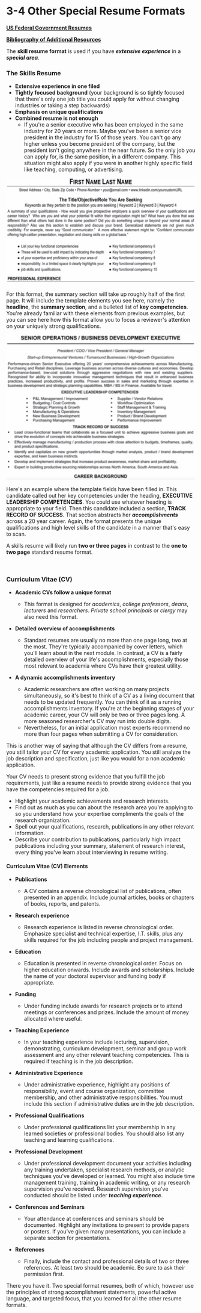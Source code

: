 # 3-4 Other Special Resume Formats

[**US Federal Government Resumes**]()

[**Bibliography of Additional Resources**]()





The **skill resume format** is used if you have ***extensive experience*** in a ***special area***.

### The Skills Resume

* **Extensive experience in one filed**
* **Tightly focused background** (your background is so tightly focused that there's only one job title you could apply for without changing industries or taking a step backwards)
* **Emphasis on unique qualifications**
* **Combined resume is not enough**
  * If you're a senior executive who has been employed in the same industry for 20 years or more. Maybe you've been a senior vice president in the industry for 15 of those years. You can't go any higher unless you become president of the company, but the president isn't going anywhere in the near future. So the only job you can apply for, is the same position, in a different company. This situation might also apply if you were in another highly specific field like teaching, computing, or advertising.

<img src='https://github.com/siyinghan/Notes/raw/master/Interviewing%20and%20Resume%20Writing%20in%20English%20(Coursera%20Specialization)/Image/020.png' />

For this format, the summary section will take up roughly half of the first page. It will include the template elements you see here, namely the **headline**, the **summary section**, and a bulleted list of **key competencies**. You're already familiar with these elements from previous examples, but you can see here how this format allow you to focus a reviewer's attention on your uniquely strong qualifications.

<img src='https://github.com/siyinghan/Notes/raw/master/Interviewing%20and%20Resume%20Writing%20in%20English%20(Coursera%20Specialization)/Image/021.png' />

Here's an example where the template fields have been filled in. This candidate called out her key
competencies under the heading, **EXECUTIVE LEADERSHIP COMPETENCIES**. You could use whatever heading is appropriate to your field. Then this candidate included a section, **TRACK RECORD OF SUCCESS**. That section abstracts her ***accomplishments*** across a 20 year career. Again, the format presents the unique qualifications and high level skills of the candidate in a manner that's easy to scan.

A skills resume will likely run **two or three pages** in contrast to the **one to two page** standard resume format.

<br/>

### Curriculum Vitae (CV)

* **Academic CVs follow a unique format**
  * This format is designed for *academics*, *college professors*, *deans*, *lecturers* and *researchers*. *Private school principals* or *clergy* may also need this format.

* **Detailed overview of accomplishments**

  * Standard resumes are usually no more than one page long, two at the most. They're typically accompanied by cover letters, which you'll learn about in the next module. In contrast, a CV is a fairly detailed overview of your life's accomplishments, especially those most relevant to academia where CVs have their greatest utility.

* **A dynamic accomplishments inventory**

  * Academic researchers are often working on many projects simultaneously, so it's best to think of a CV as a living document that needs to be updated frequently. You can think of it as a running accomplishments inventory. If you're at the beginning stages of your academic career, your CV will only be two or three pages long. A more seasoned researcher's CV may run into double digits.
  * Nevertheless, for an initial application most experts recommend no more than four pages when submitting a CV for consideration.

This is another way of saying that although the CV differs from a resume, you still tailor your CV for every academic application. You still analyze the job description and specification, just like you would for a non academic application.

Your CV needs to present strong evidence that you fulfill the job requirements, just like a resume needs to provide strong evidence that you have the competencies required for a job.

* Highlight your academic achievements and research interests.
* Find out as much as you can about the research area you're applying to so you understand how your expertise compliments the goals of the research organization.
* Spell out your qualifications, research, publications in any other relevant information.
* Describe your contribution to publications, particularly high impact publications including your summary, statement of research interest, every thing you've learn about interviewing in resume writing.

#### Curriculum Vitae (CV) Elements

* **Publications**
  * A CV contains a reverse chronological list of publications, often presented in an appendix. Include journal articles, books or chapters of books, reports, and patents.

* **Research experience**
    * Research experience is listed in reverse chronological order. Emphasize specialist and technical expertise, I.T. skills, plus any skills required for the job including people and project management.

* **Education**
    * Education is presented in reverse chronological order. Focus on higher education onwards. Include awards and scholarships. Include the name of your doctoral supervisor and funding body if appropriate.

* **Funding**
    * Under funding include awards for research projects or to attend meetings or conferences and prizes. Include the amount of money allocated where useful.

* **Teaching Experience**
    * In your teaching experience include lecturing, supervision, demonstrating, curriculum development, seminar and group work assessment and any other relevant teaching competencies. This is required if teaching is in the job description.

* **Administrative Experience**
    * Under administrative experience, highlight any positions of responsibility, event and course organization, committee membership, and other administrative responsibilities. You must include this section if administrative duties are in the job description.

* **Professional Qualifications**
    * Under professional qualifications list your membership in any learned societies or professional bodies. You should also list any teaching and learning qualifications.

* **Professional Development**
    * Under professional development document your activities including any training undertaken, specialist research methods, or analytic techniques you've developed or
learned. You might also include time management training, training in academic writing, or
any research supervision you've received. Research supervision you've conducted should be listed under ***teaching experience***.

* **Conferences and Seminars**
    * Your attendance at conferences and seminars should be documented. Highlight any invitations to present to provide papers or posters. If you've given many presentations,
you can include a separate section for presentations.

* **References**
    * Finally, include the contact and professional details of two or three references. At least two should be academic. Be sure to ask their permission first.

There you have it. Two special format resumes, both of which, however use the principles of strong accomplishment statements, powerful active language, and targeted focus, that you learned for all the other resume formats.